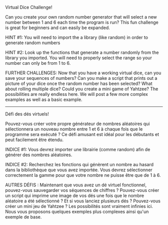 Virtual Dice Challenge!

Can you create your own random number generator that will select a new number between 1 and 6 each time the program is run?
This fun challenge is great for beginners and can easily be expanded.

HINT #1: You will need to import the a library (like random) in order to generate random numbers

HINT #2: Look up the functions that generate a number randomly from the library you imported. 
You will need to properly select the range so your number can only be from 1 to 6.


FURTHER CHALLENGES: Now that you have a working virtual dice, can you save your sequences of numbers?
Can you make a script that prints out a picture of your dice once the random number has been selected?
What about rolling multiple dice? Could you create a mini game of Yahtzee? The possibilities are really endless here.
We will post a few more complex examples as well as a basic example.


----------------------

Défi des dés virtuels!

Pouvez-vous créer votre propre générateur de nombres aléatoires qui sélectionnera un nouveau nombre entre 1 et 6 à chaque fois que le programme sera exécuté ?
Ce défi amusant est idéal pour les débutants et peut facilement être étendu.

INDICE #1: Vous devrez importer une librairie (comme random) afin de générer des nombres aléatoires.

INDICE #2: Recherchez les fonctions qui génèrent un nombre au hasard dans la bibliothèque que vous avez importée. 
Vous devrez sélectionner correctement la gamme pour que votre nombre ne puisse être que de 1 à 6.


AUTRES DÉFIS : Maintenant que vous avez un dé virtuel fonctionnel, pouvez-vous sauvegarder vos séquences de chiffres ?
Pouvez-vous créer un script qui imprime une image de vos dés une fois que le nombre aléatoire a été sélectionné ?
Et si vous lanciez plusieurs dés ? Pouvez-vous créer un mini jeu de Yahtzee ? Les possibilités sont vraiment infinies ici.
Nous vous proposons quelques exemples plus complexes ainsi qu'un exemple de base.
